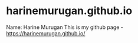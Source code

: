 # harinemurugan.github.io

Name: Harine Murugan
This is my github page - https://harinemurugan.github.io/
